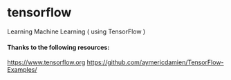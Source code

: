 # tensorflow
Learning Machine Learning ( using TensorFlow )

#### Thanks to the following resources:

https://www.tensorflow.org
https://github.com/aymericdamien/TensorFlow-Examples/
